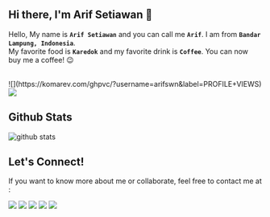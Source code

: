 ## Hi there, I'm Arif Setiawan 👋

Hello, My name is **`Arif Setiawan`** and you can call me **`Arif`**. I am from **`Bandar Lampung, Indonesia`**.<br>
My favorite food is **`Karedok`** and my favorite drink is **`Coffee`**. You can now buy me a coffee! :wink:

<br>
![](https://komarev.com/ghpvc/?username=arifswn&label=PROFILE+VIEWS)
<a href="https://arsetsoft.id" target="_blank"><img src="https://img.shields.io/badge/Website-https://arsetsoft.id-blue" /></a>

## Github Stats
![github stats](https://github-readme-stats.vercel.app/api?username=arifswn&show_icons=true&theme=radical)

## Let's Connect!
If you want to know more about me or collaborate, feel free to contact me at :
<p>
    <a href="https://www.linkedin.com/in/arifswn/" target="_blank"><img src="https://img.shields.io/badge/LinkedIn-0077B5?style=flat&logo=linkedin&logoColor=white" /></a>
    <a href="https://www.facebook.com/swn.setiawan" target="_blank"><img src="https://img.shields.io/badge/swn.setiawan_-30302f?style=flat&logo=facebook" /></a>
    <a href="https://www.instagram.com/swn.setiawan" target="_blank"><img src="https://img.shields.io/badge/swn.setiawan_-30302f?style=flat&logo=instagram" /></a>
    <a href="https://twitter.com/arif_swn" target="_blank"><img src="https://img.shields.io/badge/arif__swn_-30302f?style=flat&logo=twitter" /></a>
    <a href="https://www.paypal.me/arifswn" target="_blank"><img src="https://ionicabizau.github.io/badges/paypal.svg" /></a>
</p>
